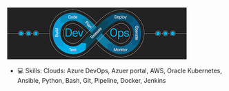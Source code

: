 ![I am GitHub Readme Generator's creator](https://github.com/bourman/bourman/blob/main/images.png?raw=true)
- 💻 Skills:
  Clouds:
         Azure DevOps, Azuer portal, AWS, Oracle 
 Kubernetes, Ansible, Python, Bash, Git, Pipeline, Docker, Jenkins
<!---
bourman/bourman is a ✨ special ✨ repository because its `README.md` (this file) appears on your GitHub profile.
You can click the Preview link to take a look at your changes.
--->
